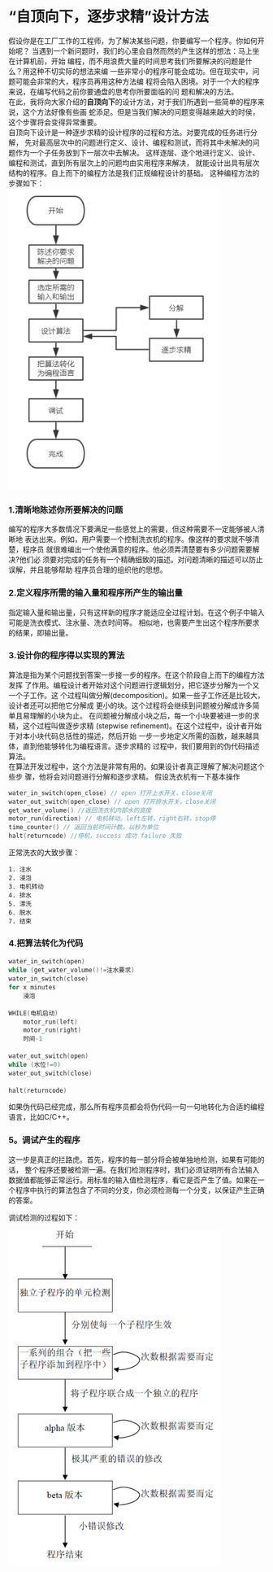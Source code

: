 # “自顶向下，逐步求精”设计方法

假设你是在工厂工作的工程师，为了解决某些问题，你要编写一个程序。你如何开始呢？
当遇到一个新问题时，我们的心里会自然而然的产生这样的想法：马上坐在计算机前，开始
编程，而不用浪费大量的时间思考我们所要解决的问题是什么？用这种不切实际的想法来编
一些非常小的程序可能会成功。但在现实中，问题可能会非常的大，程序员再用这种方法编
程将会陷入困境。对于一个大的程序来说，在编写代码之前你要通盘的思考你所要面临的问
题和解决的方法。  
在此，我将向大家介绍的**自顶向下**的设计方法，对于我们所遇到一些简单的程序来说，这个方法好像有些画
蛇添足。但是当我们解决的问题变得越来越大的时侯，这个步骤将会变得异常重要。  
自顶向下设计是一种逐步求精的设计程序的过程和方法。对要完成的任务进行分解，
先对最高层次中的问题进行定义、设计、编程和测试，而将其中未解决的问题作为一个子任务放到下一层次中去解决。
这样逐层、逐个地进行定义、设计、编程和测试，直到所有层次上的问题均由实用程序来解决，
就能设计出具有层次结构的程序。自上而下的编程方法是我们正规编程设计的基础。
这种编程方法的步骤如下：  
  ![top-down](images/top-down.png)  

### 1.清晰地陈述你所要解决的问题 

编写的程序大多数情况下要满足一些感觉上的需要，但这种需要不一定能够被人清晰地
表达出来。例如，用户需要一个控制洗衣机的程序。像这样的要求就不够清楚，程序员
就很难编出一个使他满意的程序。他必须弄清楚要有多少问题需要解决?他们必
须要对完成的任务有一个精确细致的描述。对问题清晰的描述可以防止误解，并且能够帮助
程序员合理的组织他的思想。

### 2.定义程序所需的输入量和程序所产生的输出量

指定输入量和输出量，只有这样新的程序才能适应全过程计划。在这个例子中输入可能是洗衣模式、注水量、洗衣时间等。
相似地，也需要产生出这个程序所要求的结果，即输出量。

### 3.设计你的程序得以实现的算法  

算法是指为某个问题找到答案一步接一步的程序。在这个阶段自上而下的编程方法发挥
了作用。编程设计者开始对这个问题进行逻辑划分，把它逐步分解为一个又一个子工作。这
个过程叫做分解(decomposition)。如果一些子工作还是比较大，设计者还可以把他它分解成
更小的块。这个过程将会继续到问题被分解成许多简单且易理解的小块为止。
在问题被分解成小块之后，每一个小块要被进一步的求精，这个过程叫做逐步求精
(stepwise refinement)。在这个过程中，设计者开始于对本小块代码总括性的描述，然后开始
一步一步地定义所需的函数，越来越具体，直到他能够转化为编程语言。逐步求精的
过程中，我们要用到的伪代码描述算法。  
在算法开发过程中，这个方法是非常有用的。如果设计者真正理解了解决问题这个些步
骤，他将会对问题进行分解和逐步求精。
假设洗衣机有一下基本操作
  ```c
  water_in_switch(open_close) // open 打开上水开关，close关闭
  water_out_switch(open_close) // open 打开排水开关，close关闭
  get_water_volume() //返回洗衣机内部水的高度
  motor_run(direction) // 电机转动。left左转，right右转，stop停
  time_counter() // 返回当前时间计数，以秒为单位
  halt(returncode) //停机，success 成功 failure 失败
  ```
正常洗衣的大致步骤： 
  
    1. 注水
    2. 浸泡
    3. 电机转动
    4. 排水
    5. 漂洗
    6. 脱水
    7. 结束 
  
### 4.把算法转化为代码

```c
water_in_switch(open)
while (get_water_volume()!=注水要求)  
water_in_switch(close)
for x minutes
    浸泡    

WHILE(电机启动)  
    motor_run(left)  
    motor_run(right)   
    时间-1   

water_out_switch(open)
while (水位!=0)  
water_out_switch(close)  
  
halt(returncode)
```
如果伪代码已经完成，那么所有程序员都会将伪代码一句一句地转化为合适的编程语言，比如C/C++。

### 5。调试产生的程序

这一步是真正的拦路虎。首先，程序的每一部分将会被单独地检测，如果有可能的话，
整个程序还要被检测一遍。在我们检测程序时，我们必须证明所有合法输入数据值都能够正常运行。用标准的输入值检测程序，看它是否产生了值。如果在一个程序中执行的算法包含了不同的分支，你必须检测每一个分支，以保证产生正确的答案。  

调试检测的过程如下：
  
![debug](images/debug.png)